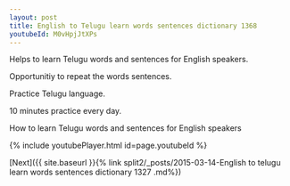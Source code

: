```yaml
---
layout: post
title: English to Telugu learn words sentences dictionary 1368 
youtubeId: M0vHpjJtXPs
---
```

 
 
Helps to learn Telugu words and sentences for English speakers.

Opportunitiy to repeat the words sentences. 

Practice Telugu language. 
 
10 minutes practice every day. 
 
How to learn Telugu words and sentences for English speakers 
 
{% include youtubePlayer.html id=page.youtubeId %}
 
 
[Next]({{ site.baseurl }}{% link  split2/_posts/2015-03-14-English to telugu learn words sentences dictionary 1327 .md%})
 
